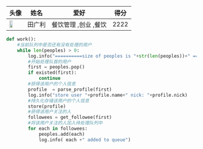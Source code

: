 |头像|姓名|爱好|得分|
|---|----|---|---|
|<span><img  src="http://pic1.zhimg.com/52b74efc0_l.jpg" width="50%" height="50%" style="margin:0px align=center "></span>|田广利|餐饮管理 ,创业 ,餐饮|2222|


``` python
def work():
    #当前队列中是否还有没有处理的用户
    while len(peoples) > 0:
        log.info("==========size of peoples is "+str(len(peoples))+" ===============")
        #开始处理队首的用户
        first = peoples.pop()
        if existed(first):
            continue
        #获得该用户的个人信息
        profile  = parse_profile(first)
        log.info("store user "+profile.name+" nick: "+profile.nick)
        #持久化存储该用户的个人信息
        store(profile)
        #获得该用户关注的人
        followees = get_followee(first)
        #将该用户关注的人加入待处理队列中
        for each in followees:
            peoples.add(each)
            log.info( each +" added to queue")
```
